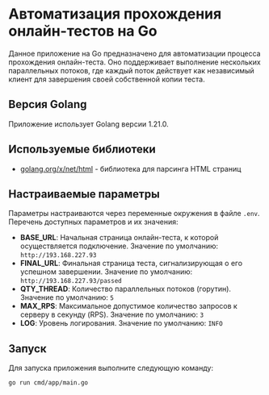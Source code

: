 # Автоматизация прохождения онлайн-тестов на Go

Данное приложение на Go предназначено для автоматизации процесса прохождения онлайн-теста. Оно поддерживает выполнение нескольких параллельных потоков, где каждый поток действует как независимый клиент для завершения своей собственной копии теста.

## Версия Golang

Приложение использует Golang версии 1.21.0.

## Используемые библиотеки

- [golang.org/x/net/html](https://pkg.go.dev/golang.org/x/net/html) - библиотека для парсинга HTML страниц

## Настраиваемые параметры

Параметры настраиваются через переменные окружения в файле `.env`. Перечень доступных параметров и их значения:

- **BASE_URL**: Начальная страница онлайн-теста, к которой осуществляется подключение. Значение по умолчанию: `http://193.168.227.93`
- **FINAL_URL**: Финальная страница теста, сигнализирующая о его успешном завершении. Значение по умолчанию: `http://193.168.227.93/passed`
- **QTY_THREAD**: Количество параллельных потоков (горутин). Значение по умолчанию: `5`
- **MAX_RPS**: Максимальное допустимое количество запросов к серверу в секунду (RPS). Значение по умолчанию: `3`
- **LOG**: Уровень логирования. Значение по умолчанию: `INFO`

## Запуск

Для запуска приложения выполните следующую команду:

```sh
go run cmd/app/main.go
